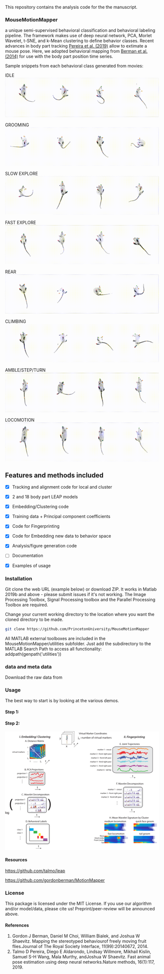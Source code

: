 
This repository contains the analysis code for the the manuscript. 




### MouseMotionMapper 
 a unique semi-supervised behavioral classification and behavioral labeling pipeline. 
 The framework makes use of deep neural network, PCA, Morlet Wavelet, t-SNE, and k-Mean clustering to define behavior classes. 
 Recent advances in body part tracking [Pereira et al. (2019)](https://doi.org/10.1038/s41592-018-0234-5) allow to extimate a mouse pose. Here, we adopted behavioral mapping from [Berman et al. (2014)](https://doi.org/10.1098/rsif.2014.0672) for use with the body part position time series.
 
 Sample snippets from each behavioral class generated from movies:

IDLE
![](docs/stackedMov_1_b.gif)

GROOMING
![](docs/stackedMov_2_b.gif)

SLOW EXPLORE
![](docs/stackedMov_3_b.gif)

FAST EXPLORE
![](docs/stackedMov_4_b.gif)

REAR
![](docs/stackedMov_5_b.gif)

CLIMBING
![](docs/stackedMov_6_b.gif)

AMBLE/STEP/TURN
![](docs/stackedMov_7_b.gif)

LOCOMOTION
![](docs/stackedMov_8_b.gif)

## Features and methods included

- [x] Tracking and alignment code for local and cluster
- [x] 2 and 18 body part LEAP models
- [x] Embedding/Clustering code
- [x] Training data + Principal component coefficients 
- [x] Code for Fingerprinting
- [x] Code for Embedding new data to behavior space
- [x] Analysis/figure generation code
- [ ] Documentation
- [x] Examples of usage



### Installation

Git clone the web URL (example below) or download ZIP. It works in Matlab 2019b and above - please submit issues if it's not working. The Image Processing Toolbox, Signal Processing toolbox and the Parallel Processing Toolbox are required.

Change your current working directory to the location where you want the cloned directory to be made.
```bash
git clone https://github.com/PrincetonUniversity/MouseMotionMapper
```
All MATLAB external toolboxes are included in the MouseMotionMapper/utilities subfolder. Just add the subdirectory to the MATLAB Search Path to access all functionality:
addpath(genpath('utilities'))

### data and meta data
Download the raw data from 


### Usage
The best way to start is by looking at the various demos.

#### Step 1: 

#### Step 2: 


![](docs/Flowchart.png)

#### Resources
https://github.com/talmo/leap

https://github.com/gordonberman/MotionMapper


### License
This package is licensed under the MIT License. If you use our algorithm and/or model/data, please cite us! Preprint/peer-review will be announced above.

#### References
1. Gordon J Berman, Daniel M Choi, William Bialek, and Joshua W Shaevitz. Mapping the stereotyped behaviourof freely moving fruit flies.Journal of The Royal Society Interface, 11(99):20140672, 2014.
2. Talmo D Pereira, Diego E Aldarondo, Lindsay Willmore, Mikhail Kislin, Samuel S-H Wang, Mala Murthy, andJoshua W Shaevitz. Fast animal pose estimation using deep neural networks.Nature methods, 16(1):117, 2019.


